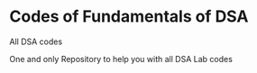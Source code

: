 # Codes of Fundamentals of DSA 
All DSA codes 

One and only Repository to help you with all DSA Lab codes
